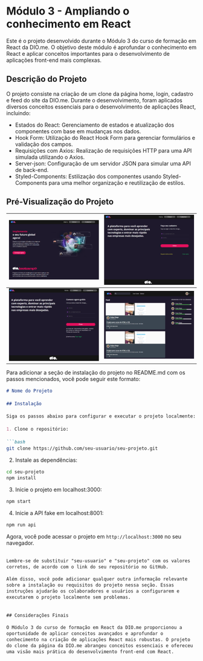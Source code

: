 # Módulo 3 - Ampliando o conhecimento em React

Este é o projeto desenvolvido durante o Módulo 3 do curso de formação em React da DIO.me. O objetivo deste módulo é aprofundar o conhecimento em React e aplicar conceitos importantes para o desenvolvimento de aplicações front-end mais complexas.

## Descrição do Projeto

O projeto consiste na criação de um clone da página home, login, cadastro e feed do site da DIO.me. Durante o desenvolvimento, foram aplicados diversos conceitos essenciais para o desenvolvimento de aplicações React, incluindo:

- Estados do React: Gerenciamento de estados e atualização dos componentes com base em mudanças nos dados.
- Hook Form: Utilização do React Hook Form para gerenciar formulários e validação dos campos.
- Requisições com Axios: Realização de requisições HTTP para uma API simulada utilizando o Axios.
- Server-json: Configuração de um servidor JSON para simular uma API de back-end.
- Styled-Components: Estilização dos componentes usando Styled-Components para uma melhor organização e reutilização de estilos.

## Pré-Visualização do Projeto

| ![Preview1](./src/assets/home.png) | ![Preview2](./src/assets/login.png) |
| --- | --- |
| ![Preview3](./src/assets/signup.png) | ![Preview4](./src/assets/feed.png) |

Para adicionar a seção de instalação do projeto no README.md com os passos mencionados, você pode seguir este formato:

```markdown
# Nome do Projeto

## Instalação

Siga os passos abaixo para configurar e executar o projeto localmente:

1. Clone o repositório:

```bash
git clone https://github.com/seu-usuario/seu-projeto.git
```

2. Instale as dependências:

```bash
cd seu-projeto
npm install
```

3. Inicie o projeto em localhost:3000:

```bash
npm start
```

4. Inicie a API fake em localhost:8001:

```bash
npm run api
```

Agora, você pode acessar o projeto em `http://localhost:3000` no seu navegador.

```

Lembre-se de substituir "seu-usuario" e "seu-projeto" com os valores corretos, de acordo com o link do seu repositório no GitHub.

Além disso, você pode adicionar qualquer outra informação relevante sobre a instalação ou requisitos do projeto nessa seção. Essas instruções ajudarão os colaboradores e usuários a configurarem e executarem o projeto localmente sem problemas.


## Considerações Finais

O Módulo 3 do curso de formação em React da DIO.me proporcionou a oportunidade de aplicar conceitos avançados e aprofundar o conhecimento na criação de aplicações React mais robustas. O projeto do clone da página da DIO.me abrangeu conceitos essenciais e ofereceu uma visão mais prática do desenvolvimento front-end com React.
